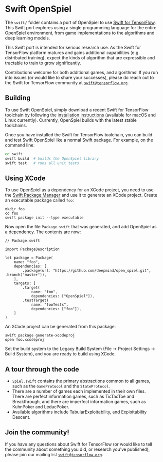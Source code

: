 # Swift OpenSpiel

The `swift/` folder contains a port of OpenSpiel to use
[Swift for TensorFlow](https://github.com/tensorflow/swift). This Swift port
explores using a single programming language for the entire OpenSpiel
environment, from game implementations to the algorithms and deep learning
models.

This Swift port is intended for serious research use. As the Swift for
TensorFlow platform matures and gains additional capabilities (e.g. distributed
training), expect the kinds of algorithm that are expressible and tractable to
train to grow significantly.

Contributions welcome for both additional games, and algorithms! If you run into
issues (or would like to share your successes), please do reach out to the Swift
for TensorFlow community at
[`swift@tensorflow.org`](https://groups.google.com/a/tensorflow.org/forum/#!forum/swift).

## Building

To use Swift OpenSpiel, simply download a recent Swift for TensorFlow toolchain
by following the
[installation instructions](https://github.com/tensorflow/swift/blob/master/Installation.md)
(available for macOS and Linux currently). Currently, OpenSpiel builds with the
latest stable toolchains.

Once you have installed the Swift for TensorFlow toolchain, you can build and
test Swift OpenSpiel like a normal Swift package. For example, on the command
line:

```bash
cd swift
swift build  # builds the OpenSpiel library
swift test   # runs all unit tests
```

## Using XCode

To use OpenSpiel as a dependency for an XCode project, you need to use the [Swift Package Manager](https://swift.org/package-manager/) and use it to generate an XCode project. Create an executable package called `foo`:
```
mkdir foo
cd foo
swift package init --type executable
```
Now open the file `Package.swift` that was generated, and add OpenSpiel as a dependency. The contents are now:
```
// Package.swift

import PackageDescription

let package = Package(
    name: "foo",
    dependencies: [
        .package(url: "https://github.com/deepmind/open_spiel.git", .branch("master")),
    ],
    targets: [
        .target(
            name: "foo",
            dependencies: ["OpenSpiel"]),
        .testTarget(
            name: "fooTests",
            dependencies: ["foo"]),
    ]
)
```
An XCode project can be generated from this package:
```
swift package generate-xcodeproj
open foo.xcodeproj
```
Set the build system to the Legacy Build System (File → Project Settings → Build System), and you are ready to build using XCode.


## A tour through the code

*   `Spiel.swift` contains the primary abstractions common to all games, such as
    the `GameProtocol` and the `StateProtocol`.
*   There are a number of games each implemented in their own files. There are
    perfect information games, such as TicTacToe and Breakthrough, and there are
    imperfect information games, such as KuhnPoker and LeducPoker.
*   Available algorithms include TabularExploitability, and Exploitability
    Descent.

## Join the community!

If you have any questions about Swift for TensorFlow (or would like to tell the
community about something you did, or research you've published), please join
our mailing list
[`swift@tensorflow.org`](https://groups.google.com/a/tensorflow.org/forum/#!forum/swift).
